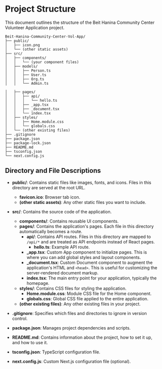 # Project Structure

This document outlines the structure of the Beit Hanina Community Center Volunteer Application project.

```
Beit-Hanina-Community-Center-Vol-App/
├── public/
│   ├── icon.png
│   └── (other static assets)
├── src/
│   ├── components/
│   │   └── (your component files)
│   ├── models/
│   │   ├── Person.ts
│   │   ├── User.ts
│   │   ├── Org.ts
│   │   └── Admin.ts

│   ├── pages/
│   │   ├── api/
│   │   │   └── hello.ts
│   │   ├── _app.tsx
│   │   ├── _document.tsx
│   │   └── index.tsx
│   ├── styles/
│   │   ├── Home.module.css
│   │   └── globals.css
│   └── (other existing files)
├── .gitignore
├── package.json
├── package-lock.json
├── README.md
├── tsconfig.json
└── next.config.js
```

## Directory and File Descriptions

- **public/**: Contains static files like images, fonts, and icons. Files in this directory are served at the root URL.
  - **favicon.ico**: Browser tab icon.
  - **(other static assets)**: Any other static files you want to include.

- **src/**: Contains the source code of the application.
  - **components/**: Contains reusable UI components.
  - **pages/**: Contains the application's pages. Each file in this directory automatically becomes a route.
    - **api/**: Contains API routes. Files in this directory are mapped to `/api/*` and are treated as API endpoints instead of React pages.
      - **hello.ts**: Example API route.
    - **_app.tsx**: Custom App component to initialize pages. This is where you can add global styles and layout components.
    - **_document.tsx**: Custom Document component to augment the application's HTML and `<head>`. This is useful for customizing the server-rendered document markup.
    - **index.tsx**: The main entry point for your application, typically the homepage.
  - **styles/**: Contains CSS files for styling the application.
    - **Home.module.css**: Module CSS file for the Home component.
    - **globals.css**: Global CSS file applied to the entire application.
  - **(other existing files)**: Any other existing files in your project.

- **.gitignore**: Specifies which files and directories to ignore in version control.

- **package.json**: Manages project dependencies and scripts.

- **README.md**: Contains information about the project, how to set it up, and how to use it.

- **tsconfig.json**: TypeScript configuration file.

- **next.config.js**: Custom Next.js configuration file (optional).
